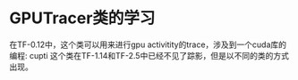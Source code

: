# GPUTracer类的学习

在TF-0.12中，这个类可以用来进行gpu activitity的trace，涉及到一个cuda库的编程: cupti
这个类在TF-1.14和TF-2.5中已经不见了踪影，但是以不同的类的方式出现。
